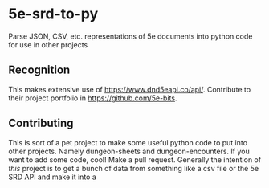 # 5e-srd-to-py
Parse JSON, CSV, etc. representations of 5e documents into python code for use in other projects

## Recognition
This makes extensive use of https://www.dnd5eapi.co/api/. Contribute
to their project portfolio in https://github.com/5e-bits. 

## Contributing

This is sort of a pet project to make some useful python code to put into other projects. Namely dungeon-sheets
and dungeon-encounters. If you want to add some code, cool! Make a pull request. Generally the intention of *this*
project is to get a bunch of data from something like a csv file or the 5e SRD API and make it into a